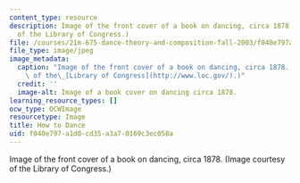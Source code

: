 ```yaml
---
content_type: resource
description: Image of the front cover of a book on dancing, circa 1878. (Image courtesy
  of the Library of Congress.)
file: /courses/21m-675-dance-theory-and-composition-fall-2003/f040e797a1d0cd35a3a70169c3ec058a_21m-675f03.jpg
file_type: image/jpeg
image_metadata:
  caption: "Image of the front cover of a book on dancing, circa 1878. (Image courtesy\
    \ of the\_[Library of Congress](http://www.loc.gov/).)"
  credit: ''
  image-alt: Image of a book cover on dancing circa 1878.
learning_resource_types: []
ocw_type: OCWImage
resourcetype: Image
title: How to Dance
uid: f040e797-a1d0-cd35-a3a7-0169c3ec058a
---
```

Image of the front cover of a book on dancing, circa 1878. (Image courtesy of the Library of Congress.)


